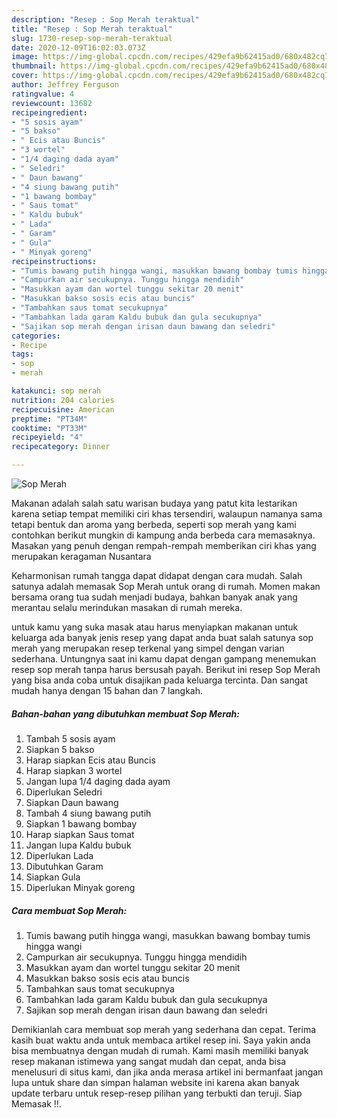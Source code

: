 ```yaml
---
description: "Resep : Sop Merah teraktual"
title: "Resep : Sop Merah teraktual"
slug: 1730-resep-sop-merah-teraktual
date: 2020-12-09T16:02:03.073Z
image: https://img-global.cpcdn.com/recipes/429efa9b62415ad0/680x482cq70/sop-merah-foto-resep-utama.jpg
thumbnail: https://img-global.cpcdn.com/recipes/429efa9b62415ad0/680x482cq70/sop-merah-foto-resep-utama.jpg
cover: https://img-global.cpcdn.com/recipes/429efa9b62415ad0/680x482cq70/sop-merah-foto-resep-utama.jpg
author: Jeffrey Ferguson
ratingvalue: 4
reviewcount: 13682
recipeingredient:
- "5 sosis ayam"
- "5 bakso"
- " Ecis atau Buncis"
- "3 wortel"
- "1/4 daging dada ayam"
- " Seledri"
- " Daun bawang"
- "4 siung bawang putih"
- "1 bawang bombay"
- " Saus tomat"
- " Kaldu bubuk"
- " Lada"
- " Garam"
- " Gula"
- " Minyak goreng"
recipeinstructions:
- "Tumis bawang putih hingga wangi, masukkan bawang bombay tumis hingga wangi"
- "Campurkan air secukupnya. Tunggu hingga mendidih"
- "Masukkan ayam dan wortel tunggu sekitar 20 menit"
- "Masukkan bakso sosis ecis atau buncis"
- "Tambahkan saus tomat secukupnya"
- "Tambahkan lada garam Kaldu bubuk dan gula secukupnya"
- "Sajikan sop merah dengan irisan daun bawang dan seledri"
categories:
- Recipe
tags:
- sop
- merah

katakunci: sop merah 
nutrition: 204 calories
recipecuisine: American
preptime: "PT34M"
cooktime: "PT33M"
recipeyield: "4"
recipecategory: Dinner

---
```



![Sop Merah](https://img-global.cpcdn.com/recipes/429efa9b62415ad0/680x482cq70/sop-merah-foto-resep-utama.jpg)

Makanan adalah salah satu warisan budaya yang patut kita lestarikan karena setiap tempat memiliki ciri khas tersendiri, walaupun namanya sama tetapi bentuk dan aroma yang berbeda, seperti sop merah yang kami contohkan berikut mungkin di kampung anda berbeda cara memasaknya. Masakan yang penuh dengan rempah-rempah memberikan ciri khas yang merupakan keragaman Nusantara



Keharmonisan rumah tangga dapat didapat dengan cara mudah. Salah satunya adalah memasak Sop Merah untuk orang di rumah. Momen makan bersama orang tua sudah menjadi budaya, bahkan banyak anak yang merantau selalu merindukan masakan di rumah mereka.

untuk kamu yang suka masak atau harus menyiapkan makanan untuk keluarga ada banyak jenis resep yang dapat anda buat salah satunya sop merah yang merupakan resep terkenal yang simpel dengan varian sederhana. Untungnya saat ini kamu dapat dengan gampang menemukan resep sop merah tanpa harus bersusah payah.
Berikut ini resep Sop Merah yang bisa anda coba untuk disajikan pada keluarga tercinta. Dan sangat mudah hanya dengan 15 bahan dan 7 langkah.


<!--inarticleads1-->

##### Bahan-bahan yang dibutuhkan membuat Sop Merah:

1. Tambah 5 sosis ayam
1. Siapkan 5 bakso
1. Harap siapkan  Ecis atau Buncis
1. Harap siapkan 3 wortel
1. Jangan lupa 1/4 daging dada ayam
1. Diperlukan  Seledri
1. Siapkan  Daun bawang
1. Tambah 4 siung bawang putih
1. Siapkan 1 bawang bombay
1. Harap siapkan  Saus tomat
1. Jangan lupa  Kaldu bubuk
1. Diperlukan  Lada
1. Dibutuhkan  Garam
1. Siapkan  Gula
1. Diperlukan  Minyak goreng




<!--inarticleads2-->

##### Cara membuat  Sop Merah:

1. Tumis bawang putih hingga wangi, masukkan bawang bombay tumis hingga wangi
1. Campurkan air secukupnya. Tunggu hingga mendidih
1. Masukkan ayam dan wortel tunggu sekitar 20 menit
1. Masukkan bakso sosis ecis atau buncis
1. Tambahkan saus tomat secukupnya
1. Tambahkan lada garam Kaldu bubuk dan gula secukupnya
1. Sajikan sop merah dengan irisan daun bawang dan seledri




Demikianlah cara membuat sop merah yang sederhana dan cepat. Terima kasih buat waktu anda untuk membaca artikel resep ini. Saya yakin anda bisa membuatnya dengan mudah di rumah. Kami masih memiliki banyak resep makanan istimewa yang sangat mudah dan cepat, anda bisa menelusuri di situs kami, dan jika anda merasa artikel ini bermanfaat jangan lupa untuk share dan simpan halaman website ini karena akan banyak update terbaru untuk resep-resep pilihan yang terbukti dan teruji. Siap Memasak !!. 
